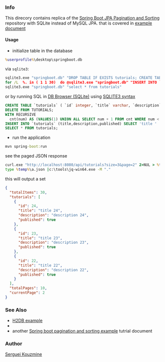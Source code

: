 ﻿### Info

This direcory contains replica of the [Spring Boot JPA Pagination and Sorting](https://github.com/bezkoder/spring-boot-jpa-paging-sorting) repository with SQLite instead of MySQL JPA.
that  is covered in [example document](https://bezkoder.com/spring-boot-pagination-sorting-example/)


#### Usage

* initialize table in the database
```cmd
%userprofile%\desktop\springboot.db
```
via `sqlite3`:
```cmd
sqlite3.exe "springboot.db" "DROP TABLE IF EXISTS tutorials; CREATE TABLE `tutorials` (`id` integer,`title` varchar,`description` varchar,`published` integer, PRIMARY KEY(`id`));"
for /L  %. in ( 1 1 30)  do @sqlite3.exe "springboot.db" "INSERT INTO `tutorials` (title,description,published) VALUES( 'title %.' ,	'description %.' ,1 );"
sqlite3.exe "springboot.db" "select * from tutorials"
```
or by running SQL in [DB Browser (SQLite)](https://sqlitebrowser.org/) using [SQLITE3 syntax](https://sqlite.org/lang_with.html)
```sql
CREATE TABLE `tutorials` ( `id`	integer, `title` varchar, `description` varchar, `published` integer, PRIMARY KEY(`id`));
DELETE FROM TUTORIALS;
WITH RECURSIVE
  cnt(num) AS (VALUES(1) UNION ALL SELECT num + 1 FROM cnt WHERE num < 30)
INSERT INTO `tutorials` (title,description,published) SELECT 'title ' || num ,  'description ' || num , num FROM cnt ;
SELECT * FROM tutorials;
```
* run the application
```cmd
mvn spring-boot:run
```
see the paged JSON response
```cmd
curl.exe "http://localhost:8080/api/tutorials?size=3&page=2" 2>NUL > %temp%\a.json
type %temp%\a.json |c:\tools\jq-win64.exe -M "."
```
this will output a set
```json
{
  "totalItems": 30,
  "tutorials": [
    {
      "id": 24,
      "title": "title 24",
      "description": "description 24",
      "published": true
    },
    {
      "id": 23,
      "title": "title 23",
      "description": "description 23",
      "published": true
    },
    {
      "id": 22,
      "title": "title 22",
      "description": "description 22",
      "published": true
    }
  ],
  "totalPages": 10,
  "currentPage": 2
}
```
### See Also

  * [H2DB example](https://reflectoring.io/spring-boot-paging/)
  * [](https://www.baeldung.com/spring-data-jpa-pagination-sorting)
  * another [Spring boot pagination and sorting example](https://howtodoinjava.com/spring-boot2/pagination-sorting-example/) tutrial document

### Author
[Serguei Kouzmine](kouzmine_serguei@yahoo.com)
